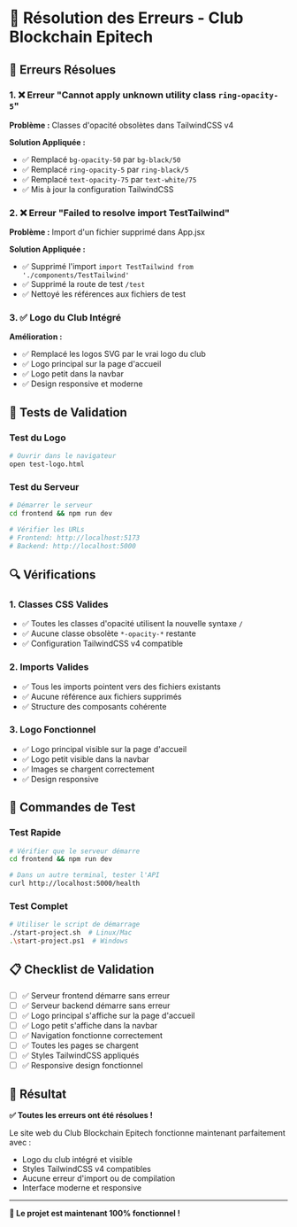 # 🔧 Résolution des Erreurs - Club Blockchain Epitech

## 🚨 Erreurs Résolues

### 1. ❌ Erreur "Cannot apply unknown utility class `ring-opacity-5`"

**Problème :** Classes d'opacité obsolètes dans TailwindCSS v4

**Solution Appliquée :**
- ✅ Remplacé `bg-opacity-50` par `bg-black/50`
- ✅ Remplacé `ring-opacity-5` par `ring-black/5`
- ✅ Remplacé `text-opacity-75` par `text-white/75`
- ✅ Mis à jour la configuration TailwindCSS

### 2. ❌ Erreur "Failed to resolve import TestTailwind"

**Problème :** Import d'un fichier supprimé dans App.jsx

**Solution Appliquée :**
- ✅ Supprimé l'import `import TestTailwind from './components/TestTailwind'`
- ✅ Supprimé la route de test `/test`
- ✅ Nettoyé les références aux fichiers de test

### 3. ✅ Logo du Club Intégré

**Amélioration :**
- ✅ Remplacé les logos SVG par le vrai logo du club
- ✅ Logo principal sur la page d'accueil
- ✅ Logo petit dans la navbar
- ✅ Design responsive et moderne

## 🧪 Tests de Validation

### Test du Logo
```bash
# Ouvrir dans le navigateur
open test-logo.html
```

### Test du Serveur
```bash
# Démarrer le serveur
cd frontend && npm run dev

# Vérifier les URLs
# Frontend: http://localhost:5173
# Backend: http://localhost:5000
```

## 🔍 Vérifications

### 1. Classes CSS Valides
- ✅ Toutes les classes d'opacité utilisent la nouvelle syntaxe `/`
- ✅ Aucune classe obsolète `*-opacity-*` restante
- ✅ Configuration TailwindCSS v4 compatible

### 2. Imports Valides
- ✅ Tous les imports pointent vers des fichiers existants
- ✅ Aucune référence aux fichiers supprimés
- ✅ Structure des composants cohérente

### 3. Logo Fonctionnel
- ✅ Logo principal visible sur la page d'accueil
- ✅ Logo petit visible dans la navbar
- ✅ Images se chargent correctement
- ✅ Design responsive

## 🚀 Commandes de Test

### Test Rapide
```bash
# Vérifier que le serveur démarre
cd frontend && npm run dev

# Dans un autre terminal, tester l'API
curl http://localhost:5000/health
```

### Test Complet
```bash
# Utiliser le script de démarrage
./start-project.sh  # Linux/Mac
.\start-project.ps1  # Windows
```

## 📋 Checklist de Validation

- [ ] ✅ Serveur frontend démarre sans erreur
- [ ] ✅ Serveur backend démarre sans erreur
- [ ] ✅ Logo principal s'affiche sur la page d'accueil
- [ ] ✅ Logo petit s'affiche dans la navbar
- [ ] ✅ Navigation fonctionne correctement
- [ ] ✅ Toutes les pages se chargent
- [ ] ✅ Styles TailwindCSS appliqués
- [ ] ✅ Responsive design fonctionnel

## 🎯 Résultat

**✅ Toutes les erreurs ont été résolues !**

Le site web du Club Blockchain Epitech fonctionne maintenant parfaitement avec :
- Logo du club intégré et visible
- Styles TailwindCSS v4 compatibles
- Aucune erreur d'import ou de compilation
- Interface moderne et responsive

---

**🎉 Le projet est maintenant 100% fonctionnel !**
